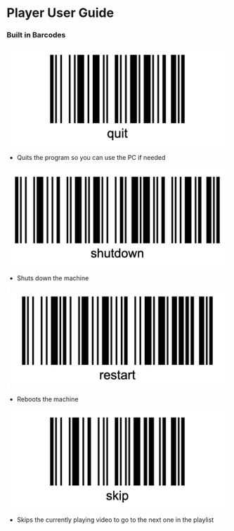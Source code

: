 # Player User Guide

### Built in Barcodes

![](PlayerImages/barcode-quit.png)
- Quits the program so you can use the PC if needed  

![](PlayerImages/barcode-shutdown.png)
- Shuts down the machine  

![](PlayerImages/barcode-restart.png)
- Reboots the machine  

![](PlayerImages/barcode-skip.png)
- Skips the currently playing video to go to the next one in the playlist  

